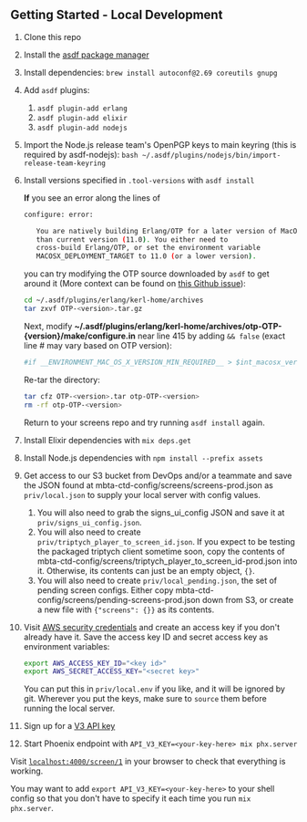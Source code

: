 ## Getting Started - Local Development

1. Clone this repo
1. Install the [asdf package manager](https://github.com/asdf-vm/asdf)
1. Install dependencies:
   `brew install autoconf@2.69 coreutils gnupg`
1. Add `asdf` plugins:
   1. `asdf plugin-add erlang`
   1. `asdf plugin-add elixir`
   1. `asdf plugin-add nodejs`
1. Import the Node.js release team's OpenPGP keys to main keyring (this is required by asdf-nodejs):
   `bash ~/.asdf/plugins/nodejs/bin/import-release-team-keyring`
1. Install versions specified in `.tool-versions` with `asdf install`

   **If** you see an error along the lines of 
      ```sh
      configure: error: 

         You are natively building Erlang/OTP for a later version of MacOSX
         than current version (11.0). You either need to
         cross-build Erlang/OTP, or set the environment variable
         MACOSX_DEPLOYMENT_TARGET to 11.0 (or a lower version).
      ```
      you can try modifying the OTP source downloaded by `asdf` to get around it (More context can be found on [this Github issue](https://github.com/asdf-vm/asdf-erlang/issues/161#issuecomment-731477842)):

      ```sh
      cd ~/.asdf/plugins/erlang/kerl-home/archives
      tar zxvf OTP-<version>.tar.gz
      ```

      Next, modify **~/.asdf/plugins/erlang/kerl-home/archives/otp-OTP-{version}/make/configure.in** near line 415 by adding `&& false` (exact line # may vary based on OTP version):
      ```sh
      #if __ENVIRONMENT_MAC_OS_X_VERSION_MIN_REQUIRED__ > $int_macosx_version && false
      ```

      Re-tar the directory:
      ```sh
      tar cfz OTP-<version>.tar otp-OTP-<version>
      rm -rf otp-OTP-<version>
      ```
      Return to your screens repo and try running `asdf install` again.

1. Install Elixir dependencies with `mix deps.get`
1. Install Node.js dependencies with `npm install --prefix assets`
1. Get access to our S3 bucket from DevOps and/or a teammate and save the JSON found at mbta-ctd-config/screens/screens-prod.json as `priv/local.json` to supply your local server with config values.
   1. You will also need to grab the signs_ui_config JSON and save it at `priv/signs_ui_config.json`.
   1. You will also need to create `priv/triptych_player_to_screen_id.json`. If you expect to be testing the packaged triptych client sometime soon, copy the contents of mbta-ctd-config/screens/triptych_player_to_screen_id-prod.json into it. Otherwise, its contents can just be an empty object, `{}`.
   1. You will also need to create `priv/local_pending.json`, the set of pending screen configs. Either copy mbta-ctd-config/screens/pending-screens-prod.json down from S3, or create a new file with `{"screens": {}}` as its contents.
1. Visit [AWS security credentials](https://console.aws.amazon.com/iam/home#/security_credentials) and create an access key if you don't already have it. Save the access key ID and secret access key as environment variables:

   ```sh
   export AWS_ACCESS_KEY_ID="<key id>"
   export AWS_SECRET_ACCESS_KEY="<secret key>"
   ```

   You can put this in `priv/local.env` if you like, and it will be ignored by git. Wherever you put the keys, make sure to `source` them before running the local server.

1. Sign up for a [V3 API key](https://api-v3.mbta.com/)
1. Start Phoenix endpoint with `API_V3_KEY=<your-key-here> mix phx.server`

Visit [`localhost:4000/screen/1`](http://localhost:4000/screen/1) in your browser to check that everything is working.

You may want to add `export API_V3_KEY=<your-key-here>` to your shell config so that you don't have to specify it each time you run `mix phx.server`.
